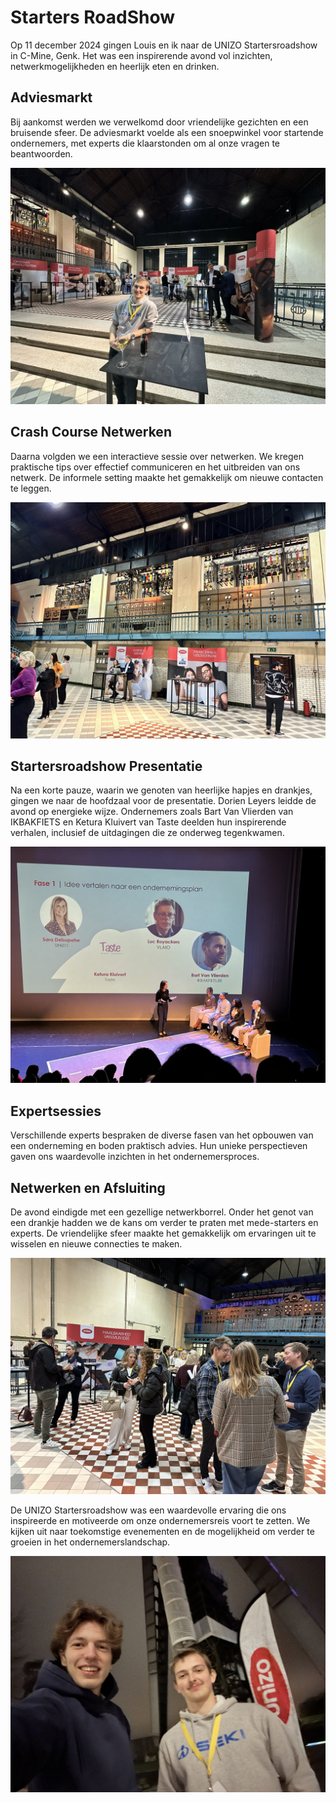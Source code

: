 # Starters RoadShow
Op 11 december 2024 gingen Louis en ik naar de UNIZO Startersroadshow in C-Mine, Genk. Het was een inspirerende avond vol inzichten, netwerkmogelijkheden en heerlijk eten en drinken.

## Adviesmarkt

Bij aankomst werden we verwelkomd door vriendelijke gezichten en een bruisende sfeer. De adviesmarkt voelde als een snoepwinkel voor startende ondernemers, met experts die klaarstonden om al onze vragen te beantwoorden.

![Foto van Louis en mij op de adviesmarkt](fotos/adviesmarkt.jpg)

## Crash Course Netwerken

Daarna volgden we een interactieve sessie over netwerken. We kregen praktische tips over effectief communiceren en het uitbreiden van ons netwerk. De informele setting maakte het gemakkelijk om nieuwe contacten te leggen.

![Foto van het netwerkmoment](fotos/netwerk.jpg)

## Startersroadshow Presentatie

Na een korte pauze, waarin we genoten van heerlijke hapjes en drankjes, gingen we naar de hoofdzaal voor de presentatie. Dorien Leyers leidde de avond op energieke wijze. Ondernemers zoals Bart Van Vlierden van IKBAKFIETS en Ketura Kluivert van Taste deelden hun inspirerende verhalen, inclusief de uitdagingen die ze onderweg tegenkwamen.

![Foto van de presentatie](fotos/presentatie.jpg)

## Expertsessies

Verschillende experts bespraken de diverse fasen van het opbouwen van een onderneming en boden praktisch advies. Hun unieke perspectieven gaven ons waardevolle inzichten in het ondernemersproces.

## Netwerken en Afsluiting

De avond eindigde met een gezellige netwerkborrel. Onder het genot van een drankje hadden we de kans om verder te praten met mede-starters en experts. De vriendelijke sfeer maakte het gemakkelijk om ervaringen uit te wisselen en nieuwe connecties te maken.

![Foto van het netwerkmoment](fotos/netwerkmoment.jpg)

De UNIZO Startersroadshow was een waardevolle ervaring die ons inspireerde en motiveerde om onze ondernemersreis voort te zetten. We kijken uit naar toekomstige evenementen en de mogelijkheid om verder te groeien in het ondernemerslandschap.

![Foto van Louis en mij bij C-Mine](fotos/c-mine.jpg)
